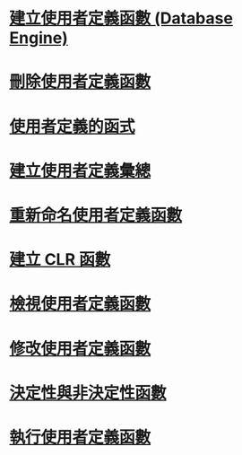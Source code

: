 # [建立使用者定義函數 (Database Engine)](create-user-defined-functions-database-engine.md)
# [刪除使用者定義函數](delete-user-defined-functions.md)
# [使用者定義的函式](user-defined-functions.md)
# [建立使用者定義彙總](create-user-defined-aggregates.md)
# [重新命名使用者定義函數](rename-user-defined-functions.md)
# [建立 CLR 函數](create-clr-functions.md)
# [檢視使用者定義函數](view-user-defined-functions.md)
# [修改使用者定義函數](modify-user-defined-functions.md)
# [決定性與非決定性函數](deterministic-and-nondeterministic-functions.md)
# [執行使用者定義函數](execute-user-defined-functions.md)
